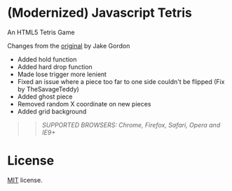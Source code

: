 (Modernized) Javascript Tetris
=================

An HTML5 Tetris Game

 Changes from the [original](https://github.com/jakesgordon/javascript-tetris) by Jake Gordon

* Added hold function
* Added hard drop function
* Made lose trigger more lenient
* Fixed an issue where a piece too far to one side couldn't be flipped (Fix by TheSavageTeddy)
* Added ghost piece
* Removed random X coordinate on new pieces
* Added grid background

>> _*SUPPORTED BROWSERS*: Chrome, Firefox, Safari, Opera and IE9+_


License
=======

[MIT](http://en.wikipedia.org/wiki/MIT_License) license.



